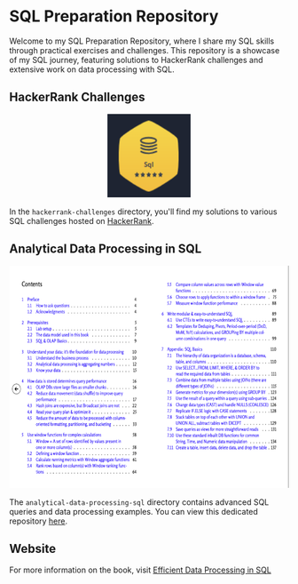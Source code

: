 # SQL Preparation Repository

Welcome to my SQL Preparation Repository, where I share my SQL skills through practical exercises and challenges. This repository is a showcase of my SQL journey, featuring solutions to HackerRank challenges and extensive work on data processing with SQL.

## HackerRank Challenges

<p align="center">
  <img src="visuals/hackerrank.png" alt="HackerRank Challenges" width="150" height="150"/>
</p>

In the `hackerrank-challenges` directory, you'll find my solutions to various SQL challenges hosted on [HackerRank](https://www.hackerrank.com/).

## Analytical Data Processing in SQL

<p align="center">
  <img src="visuals/book-contents.png" alt="Analytical Data Processing with SQL" width="550" height="400"/>
</p>

The `analytical-data-processing-sql` directory contains advanced SQL queries and data processing examples. You can view this dedicated repository [here](analytical-data-processing-sql).

## Website

<p>
For more information on the book, visit  
  <a href="https://josephmachado.gumroad.com/l/analyticalsql">Efficient Data Processing in SQL</a>
</p>